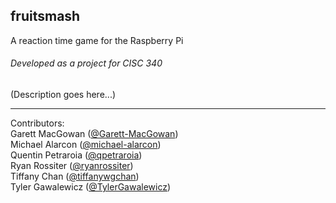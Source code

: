 ## fruitsmash
A reaction time game for the Raspberry Pi
###### Developed as a project for CISC 340

(Description goes here...)

---
Contributors:  
Garett MacGowan ([@Garett-MacGowan](https://github.com/Garett-MacGowan))  
Michael Alarcon ([@michael-alarcon](https://github.com/michael-alarcon))  
Quentin Petraroia ([@qpetraroia](https://github.com/qpetraroia))  
Ryan Rossiter ([@ryanrossiter](https://github.com/ryanrossiter))  
Tiffany Chan ([@tiffanywgchan](https://github.com/tiffanywgchan))  
Tyler Gawalewicz ([@TylerGawalewicz](https://github.com/TylerGawalewicz))  
